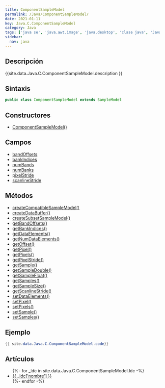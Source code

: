 ```yaml
---
title: ComponentSampleModel
permalink: /Java/ComponentSampleModel/
date: 2021-01-11
key: Java.C.ComponentSampleModel
category: Java
tags: ['java se', 'java.awt.image', 'java.desktop', 'clase java', 'Java 1.0']
sidebar: 
  nav: java
---
```


## Descripción
{{site.data.Java.C.ComponentSampleModel.description }}

## Sintaxis
~~~java
public class ComponentSampleModel extends SampleModel
~~~

## Constructores
* [ComponentSampleModel()](/Java/ComponentSampleModel/ComponentSampleModel/)

## Campos
* [bandOffsets](/Java/ComponentSampleModel/bandOffsets/)
* [bankIndices](/Java/ComponentSampleModel/bankIndices/)
* [numBands](/Java/ComponentSampleModel/numBands/)
* [numBanks](/Java/ComponentSampleModel/numBanks/)
* [pixelStride](/Java/ComponentSampleModel/pixelStride/)
* [scanlineStride](/Java/ComponentSampleModel/scanlineStride/)

## Métodos
* [createCompatibleSampleModel()](/Java/ComponentSampleModel/createCompatibleSampleModel/)
* [createDataBuffer()](/Java/ComponentSampleModel/createDataBuffer/)
* [createSubsetSampleModel()](/Java/ComponentSampleModel/createSubsetSampleModel/)
* [getBandOffsets()](/Java/ComponentSampleModel/getBandOffsets/)
* [getBankIndices()](/Java/ComponentSampleModel/getBankIndices/)
* [getDataElements()](/Java/ComponentSampleModel/getDataElements/)
* [getNumDataElements()](/Java/ComponentSampleModel/getNumDataElements/)
* [getOffset()](/Java/ComponentSampleModel/getOffset/)
* [getPixel()](/Java/ComponentSampleModel/getPixel/)
* [getPixels()](/Java/ComponentSampleModel/getPixels/)
* [getPixelStride()](/Java/ComponentSampleModel/getPixelStride/)
* [getSample()](/Java/ComponentSampleModel/getSample/)
* [getSampleDouble()](/Java/ComponentSampleModel/getSampleDouble/)
* [getSampleFloat()](/Java/ComponentSampleModel/getSampleFloat/)
* [getSamples()](/Java/ComponentSampleModel/getSamples/)
* [getSampleSize()](/Java/ComponentSampleModel/getSampleSize/)
* [getScanlineStride()](/Java/ComponentSampleModel/getScanlineStride/)
* [setDataElements()](/Java/ComponentSampleModel/setDataElements/)
* [setPixel()](/Java/ComponentSampleModel/setPixel/)
* [setPixels()](/Java/ComponentSampleModel/setPixels/)
* [setSample()](/Java/ComponentSampleModel/setSample/)
* [setSamples()](/Java/ComponentSampleModel/setSamples/)

## Ejemplo
~~~java
{{ site.data.Java.C.ComponentSampleModel.code}}
~~~

## Artículos
<ul>
{%- for _ldc in site.data.Java.C.ComponentSampleModel.ldc -%}
   <li>
       <a href="{{_ldc['url'] }}">{{ _ldc['nombre'] }}</a>
   </li>
{%- endfor -%}
</ul>
